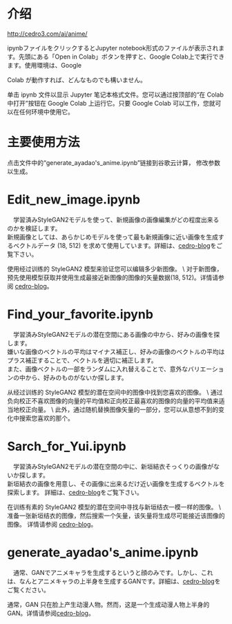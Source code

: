 # 介绍
http://cedro3.com/ai/anime/

ipynbファイルをクリックするとJupyter notebook形式のファイルが表示されます。先頭にある「Open in Colab」ボタンを押すと、Google Colab上で実行できます。使用環境は、Google 

Colab が動作すれば、どんなものでも構いません。

单击 ipynb 文件以显示 Jupyter 笔记本格式文件。您可以通过按顶部的“在 Colab 中打开”按钮在 Google Colab 上运行它。只要 Google Colab 可以工作，您就可以在任何环境中使用它。


# 主要使用方法
点击文件中的“generate_ayadao's_anime.ipynb”链接到谷歌云计算，
修改参数以生成。


# Edit_new_image.ipynb
　学習済みStyleGAN2モデルを使って、新規画像の画像編集がどの程度出来るのかを検証します。\
新規画像としては、あらかじめモデルを使って最も新規画像に近い画像を生成するベクトルデータ (18, 512) を求めて使用しています。詳細は、[cedro-blog](http://cedro3.com/ai/edit-new-image/)をご覧下さい。

使用经过训练的 StyleGAN2 模型来验证您可以编辑多少新图像。 \ 
对于新图像，预先使用模型获取并使用生成最接近新图像的图像的矢量数据(18, 512)。详情请参阅 [cedro-blog](http://cedro3.com/ai/edit-new-image/)。


# Find_your_favorite.ipynb
　学習済みStyleGAN2モデルの潜在空間にある画像の中から、好みの画像を探します。\
嫌いな画像のベクトルの平均はマイナス補正し、好みの画像のベクトルの平均はプラス補正することで、ベクトルを適切に補正します。\
また、画像ベクトルの一部をランダムに入れ替えることで、意外なバリエーションの中から、好みのものがないか探します。

  从经过训练的 StyleGAN2 模型的潜在空间中的图像中找到您喜欢的图像。 \ 
通过负向校正不喜欢图像的向量的平均值和正向校正最喜欢的图像的向量的平均值来适当地校正向量。 \ 
此外，通过随机替换图像矢量的一部分，您可以从意想不到的变化中搜索您喜欢的那个。


# Sarch_for_Yui.ipynb
　学習済みStyleGAN2モデルの潜在空間の中に、新垣結衣そっくりの画像がないか探します。\
新垣結衣の画像を用意し、その画像に出来るだけ近い画像を生成するベクトルを探索します。
詳細は、[cedro-blog](http://cedro3.com/ai/search-for-yui/)をご覧下さい。

  在训练有素的 StyleGAN2 模型的潜在空间中寻找与新垣结衣一模一样的图像。 \ 
准备一张新垣结衣的图像，然后搜索一个矢量，该矢量将生成尽可能接近该图像的图像。
详情请参阅 [cedro-blog](http://cedro3.com/ai/search-for-yui/)。


# generate_ayadao's_anime.ipynb
　通常、GANでアニメキャラを生成するというと顔のみです。しかし、これは、なんとアニメキャラの上半身を生成するGANです。詳細は、[cedro-blog](http://cedro3.com/ai/anime/)をご覧ください。

  通常，GAN 只在脸上产生动漫人物。然而，这是一个生成动漫人物上半身的 GAN。详情请参阅[cedro-blog](http://cedro3.com/ai/anime/)。
